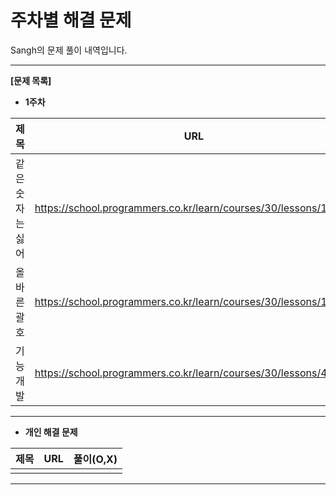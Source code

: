 # 주차별 해결 문제 

Sangh의 문제 풀이 내역입니다.

------

**[문제 목록]**

* **1주차**

|   제목    |               URL                | 풀이(O,X) |
| :-------: | :------------------------------: | :-------: |
| 같은 숫자는 싫어 | https://school.programmers.co.kr/learn/courses/30/lessons/12906 |    O     |
| 올바른 괄호 | https://school.programmers.co.kr/learn/courses/30/lessons/12909 |     O    |
| 기능개발 | https://school.programmers.co.kr/learn/courses/30/lessons/42586 |     O    |

------

* **개인 해결 문제**

|   제목    |               URL                | 풀이(O,X) |
| :-------: | :------------------------------: | :-------: |
|           |                                  |           |

------